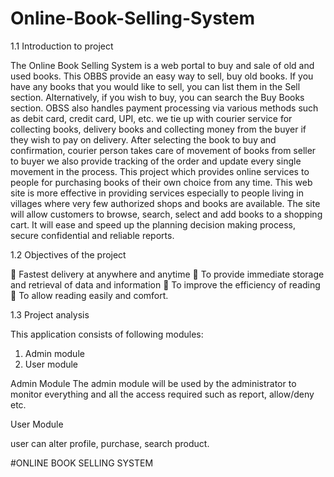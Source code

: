 # Online-Book-Selling-System

1.1 Introduction to project

The Online Book Selling System is a web portal to buy and sale of old and
used books. This OBBS provide an easy way to sell, buy old books. If you have any books
that you would like to sell, you can list them in the Sell section. Alternatively, if you
wish to buy, you can search the Buy Books section. OBSS also handles payment
processing via various methods such as debit card, credit card, UPI, etc. we tie up with
courier service for collecting books, delivery books and collecting money from the
buyer if they wish to pay on delivery. After selecting the book to buy and confirmation,
courier person takes care of movement of books from seller to buyer we also provide
tracking of the order and update every single movement in the process.
This project which provides online services to people for purchasing books of their own
choice from any time. This web site is more effective in providing services especially to
people living in villages where very few authorized shops and books are available. The
site will allow customers to browse, search, select and add books to a shopping cart. It
will ease and speed up the planning decision making process, secure confidential and
reliable reports.

1.2 Objectives of the project

 Fastest delivery at anywhere and anytime
 To provide immediate storage and retrieval of data and information
 To improve the efficiency of reading
 To allow reading easily and comfort.

1.3 Project analysis

This application consists of following modules:
1. Admin module
2. User module

Admin Module
The admin module will be used by the administrator to monitor everything and
all the access required such as report, allow/deny etc.

User Module

user can alter profile, purchase, search product.

#ONLINE BOOK SELLING SYSTEM
